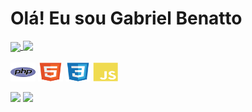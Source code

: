 # Olá! Eu sou Gabriel Benatto

<a href="https://github.com/BnATT0/readme.md">
  <img align="center" src="https://github-readme-stats.vercel.app/api?username=BnATT0&count_private=true&show_icons=true&theme=dark" />
</a>
<a href="https://github.com/BnATT0/readme.md">
  <img align="top" src="https://github-readme-stats.vercel.app/api/top-langs/?username=BnATT0&layout=compact&theme=dark" />
</a>

<div style="display: inline_block"><br>
  <img align="center" alt="PHP" height="30" width="40" src="https://raw.githubusercontent.com/devicons/devicon/master/icons/php/php-original.svg">
  <img align="center" alt="HTML" height="30" width="40" src="https://raw.githubusercontent.com/devicons/devicon/master/icons/html5/html5-original.svg">
  <img align="center" alt="CSS" height="30" width="40" src="https://raw.githubusercontent.com/devicons/devicon/master/icons/css3/css3-original.svg">
  <img align="center" alt="Js" height="30" width="40" src="https://raw.githubusercontent.com/devicons/devicon/master/icons/javascript/javascript-plain.svg">
</div><br>

<div> 
  <a href="https://www.instagram.com/gbenatto/" target="_blank"><img src="https://img.shields.io/badge/-Instagram-%23E4405F?style=for-the-badge&logo=instagram&logoColor=white" target="_blank"></a>
  <a href="https://www.linkedin.com/in/gabriel-benatto-cardoso-030b9a2bb/" target="_blank"><img src="https://img.shields.io/badge/-LinkedIn-%230077B5?style=for-the-badge&logo=linkedin&logoColor=white" target="_blank"></a> 
</div>
